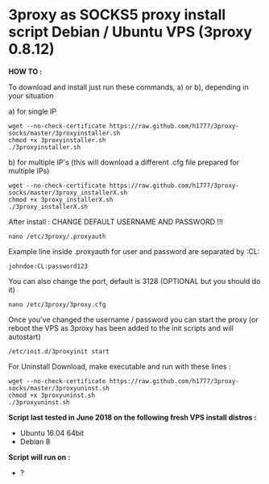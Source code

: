 3proxy as SOCKS5 proxy install script 
Debian / Ubuntu VPS (3proxy 0.8.12)
======================================================

**HOW TO :**

To download and install just run these commands, a) or b), depending in your situation

a) for single IP

	wget --no-check-certificate https://raw.github.com/h1777/3proxy-socks/master/3proxyinstaller.sh
    chmod +x 3proxyinstaller.sh
    ./3proxyinstaller.sh

b) for multiple IP's (this will download a different .cfg file prepared for multiple IPs)

    wget --no-check-certificate https://raw.github.com/h1777/3proxy-socks/master/3proxy_installerX.sh
    chmod +x 3proxy_installerX.sh
    ./3proxy_installerX.sh
    
After install : CHANGE DEFAULT USERNAME AND PASSWORD !!! 

    nano /etc/3proxy/.proxyauth
	
Example line inside .proxyauth for user and password are separated by :CL:

    johndoe:CL:password123

You can also change the port, default is 3128 (OPTIONAL but you should do it)

    nano /etc/3proxy/3proxy.cfg
    

Once you've changed the username / password you can start the proxy 
(or reboot the VPS as 3proxy has been added to the init scripts and will autostart)

    /etc/init.d/3proxyinit start
	
For Uninstall Download, make executable and run with these lines :

	wget --no-check-certificate https://raw.github.com/h1777/3proxy-socks/master/3proxyuninst.sh
	chmod +x 3proxyuninst.sh
	./3proxyuninst.sh

**Script last tested in June 2018 on the following fresh VPS install distros :**

- Ubuntu 16.04 64bit
- Debian 8


**Script will run on :**
- ?

